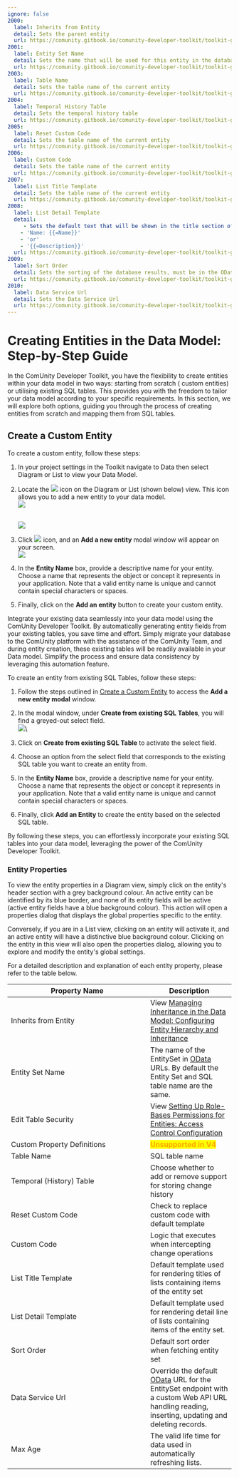 ```yaml
---
ignore: false
2000:
  label: Inherits from Entity
  detail: Sets the parent entity
  url: https://comunity.gitbook.io/comunity-developer-toolkit/toolkit-guides/data/customising-the-data-model/creating-entities-in-the-data-model-step-by-step-guide#entity-properties
2001:
  label: Entity Set Name
  detail: Sets the name that will be used for this entity in the database context
  url: https://comunity.gitbook.io/comunity-developer-toolkit/toolkit-guides/data/customising-the-data-model/creating-entities-in-the-data-model-step-by-step-guide#entity-properties
2003:
  label: Table Name
  detail: Sets the table name of the current entity
  url: https://comunity.gitbook.io/comunity-developer-toolkit/toolkit-guides/data/customising-the-data-model/creating-entities-in-the-data-model-step-by-step-guide#entity-properties
2004:
  label: Temporal History Table
  detail: Sets the temporal history table
  url: https://comunity.gitbook.io/comunity-developer-toolkit/toolkit-guides/data/customising-the-data-model/creating-entities-in-the-data-model-step-by-step-guide#entity-properties
2005:
  label: Reset Custom Code
  detail: Sets the table name of the current entity
  url: https://comunity.gitbook.io/comunity-developer-toolkit/toolkit-guides/data/customising-the-data-model/creating-entities-in-the-data-model-step-by-step-guide#entity-properties
2006:
  label: Custom Code
  detail: Sets the table name of the current entity
  url: https://comunity.gitbook.io/comunity-developer-toolkit/toolkit-guides/data/customising-the-data-model/creating-entities-in-the-data-model-step-by-step-guide#entity-properties
2007:
  label: List Title Template
  detail: Sets the table name of the current entity
  url: https://comunity.gitbook.io/comunity-developer-toolkit/toolkit-guides/data/customising-the-data-model/creating-entities-in-the-data-model-step-by-step-guide#entity-properties
2008:
  label: List Detail Template
  detail: 
     - Sets the default text that will be shown in the title section of a list view item. Values can use the template syntax to populate the text with record field values, for example:
    - 'Name: {{=Name}}'
    - 'or'
    - '{{=Description}}'
  url: https://comunity.gitbook.io/comunity-developer-toolkit/toolkit-guides/data/customising-the-data-model/creating-entities-in-the-data-model-step-by-step-guide#entity-properties
2009:
  label: Sort Order
  detail: Sets the sorting of the database results, must be in the OData format when using the Advanced Sort (i.e. Modified desc)
  url: https://comunity.gitbook.io/comunity-developer-toolkit/toolkit-guides/data/customising-the-data-model/creating-entities-in-the-data-model-step-by-step-guide#entity-properties
2010:
  label: Data Service Url
  detail: Sets the Data Service Url
  url: https://comunity.gitbook.io/comunity-developer-toolkit/toolkit-guides/data/customising-the-data-model/creating-entities-in-the-data-model-step-by-step-guide#entity-properties
---
```


# Creating Entities in the Data Model: Step-by-Step Guide

In the ComUnity Developer Toolkit, you have the flexibility to create entities within your data model in two ways: starting from scratch ( custom entities)  or utilising existing SQL tables. This provides you with the freedom to tailor your data model according to your specific requirements. In this section, we will explore both options, guiding you through the process of creating entities from scratch and mapping them from SQL tables.&#x20;

## Create a Custom Entity

To create a custom entity, follow these steps:

1. In your project settings in the Toolkit navigate to Data then select Diagram or List to view your Data Model.
2.  Locate the ![](<../../.gitbook/assets/image (3).png>) icon on the Diagram or List  (shown below) view. This icon allows you to add a new entity to your data model.\
    ![](<../../.gitbook/assets/image (1) (1).png>)

    \
    ![](../../.gitbook/assets/image.png)
3. Click ![](<../../.gitbook/assets/image (3).png>) icon, and an **Add a new entity** modal window will appear on your screen.\
   ![](<../../.gitbook/assets/image (1).png>)
4. In the **Entity Name** box, provide a descriptive name for your entity. Choose a name that represents the object or concept it represents in your application. Note that a valid entity name  is unique and cannot contain special characters or spaces.
5. Finally, click on the **Add an entity** button to create your custom entity.

Integrate your existing data seamlessly into your data model using the ComUnity Developer Toolkit. By automatically generating entity fields from your existing tables, you save time and effort. Simply migrate your database to the ComUnity platform with the assistance of the ComUnity Team, and during entity creation, these existing tables will be readily available in your Data model. Simplify the process and ensure data consistency by leveraging this automation feature.

To create an entity from existing SQL Tables, follow these steps:

1. Follow the steps outlined in [Create a Custom Entity](creating-entities-in-the-data-model-step-by-step-guide.md#create-custom-entities) to access the **Add a new entity modal** window.
2. In the modal window, under **Create from existing SQL Tables**, you will find a greyed-out select field.\
   ![](<../../.gitbook/assets/image (2).png>)\

3. Click on **Create from existing SQL Table** to activate the select field.
4. Choose an option from the select field that corresponds to the existing SQL table you want to create an entity from.
5. In the **Entity Name** box, provide a descriptive name for your entity. Choose a name that represents the object or concept it represents in your application. Note that a valid entity name  is unique and cannot contain special characters or spaces.
6. Finally, click **Add an Entity** to create the entity based on the selected SQL table.

By following these steps, you can effortlessly incorporate your existing SQL tables into your data model, leveraging the power of the ComUnity Developer Toolkit.

### Entity Properties

To view the entity properties in a Diagram view, simply click on the entity's header section with a grey background colour. An active entity can be identified by its blue border, and none of its entity fields will be active (active entity fields have a blue background colour). This action will open a properties dialog that displays the global properties specific to the entity.

Conversely, if you are in a List view, clicking on an entity will activate it, and an active entity will have a distinctive blue background colour. Clicking on the entity in this view will also open the properties dialog, allowing you to explore and modify the entity's global settings.

For a detailed description and explanation of each entity property, please refer to the table below.

<table><thead><tr><th width="297.3333333333333">Property Name</th><th>Description</th></tr></thead><tbody><tr><td>Inherits from Entity</td><td>View <a href="broken-reference">Managing Inheritance in the Data Model: Configuring Entity Hierarchy and Inheritance</a></td></tr><tr><td>Entity Set Name</td><td>The name of the EntitySet in <a href="broken-reference">OData</a> URLs. By default the Entity Set and SQL table name are the same.</td></tr><tr><td>Edit Table Security</td><td>View <a href="broken-reference">Setting Up Role-Bases Permissions for Entities: Access Control Configuration</a></td></tr><tr><td>Custom Property Definitions</td><td><mark style="color:orange;"><strong>Unsupported in V4</strong></mark></td></tr><tr><td>Table Name</td><td>SQL table name</td></tr><tr><td>Temporal (History) Table</td><td>Choose whether to add or remove support for storing change history</td></tr><tr><td>Reset Custom Code</td><td>Check to replace custom code with default template</td></tr><tr><td>Custom Code</td><td>Logic that executes when intercepting change operations</td></tr><tr><td>List Title Template</td><td>Default template used for rendering titles of lists containing items of the entity set</td></tr><tr><td>List Detail Template</td><td>Default template used for rendering detail line of lists containing items of the entity set.</td></tr><tr><td>Sort Order</td><td>Default sort order when fetching entity set</td></tr><tr><td>Data Service Url</td><td>Override the default <a href="broken-reference">OData</a> URL for the EntitySet endpoint with a custom Web API URL handling reading, inserting, updating and deleting records.</td></tr><tr><td>Max Age</td><td>The valid life time for data used in automatically refreshing lists.</td></tr></tbody></table>
